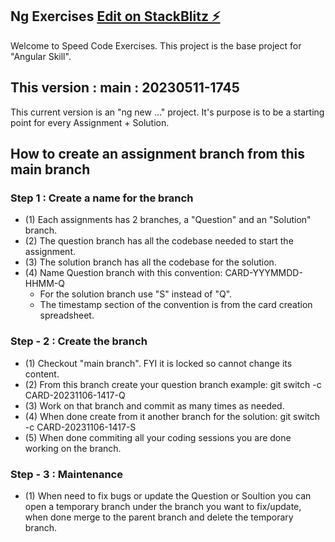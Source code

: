 ## Ng Exercises  [Edit on StackBlitz ⚡️](https://stackblitz.com/edit/ng-exercise1)
Welcome to Speed Code Exercises.
This project is the base project for "Angular Skill".

## This version : main : 20230511-1745
This current version is an "ng new ..." project.
It's purpose is to be a starting point for every Assignment + Solution.

## How to create an assignment branch from this main branch

### Step 1 : Create a name for the branch
- (1) Each assignments has 2 branches, a "Question" and an "Solution" branch.
- (2) The question branch has all the codebase needed to start the assignment.
- (3) The solution branch has all the codebase for the solution.
- (4) Name Question branch with this convention: CARD-YYYMMDD-HHMM-Q
    - For the solution branch use "S" instead of "Q".
    - The timestamp section of the convention is from the card creation spreadsheet.

### Step - 2 : Create the branch
- (1) Checkout "main branch". FYI it is locked so cannot change its content.
- (2) From this branch create your question branch example: git switch -c CARD-20231106-1417-Q
- (3) Work on that branch and commit as many times as needed.
- (4) When done create from it another branch for the solution: git switch -c CARD-20231106-1417-S
- (5) When done commiting all your coding sessions you are done working on the branch.

### Step - 3 : Maintenance
- (1) When need to fix bugs or update the Question or Soultion you can open a temporary branch under the branch you want to fix/update, when done merge to the parent branch and delete the temporary branch.